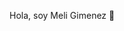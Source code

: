 Hola, soy Meli Gimenez 👋

<!--
**MelinaGimenez/MelinaGimenez** is a ✨ _special_ ✨ repository because its `README.md` (this file) appears on your GitHub profile.

Here are some ideas to get you started:

- 🌱 Estoy aprendiendo en Digital House sobre programación Web Full Stack
